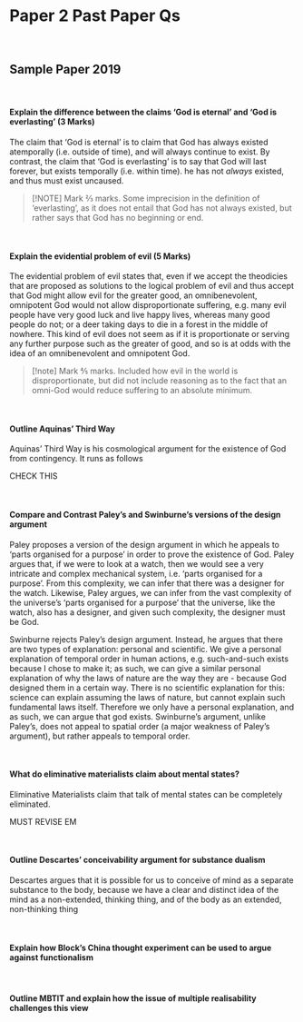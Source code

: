 # Paper 2 Past Paper Qs


</br>

## Sample Paper 2019

</br>

#### Explain the difference between the claims ‘God is eternal’ and ‘God is everlasting’ (3 Marks)

The claim that ‘God is eternal’ is to claim that God has always existed atemporally (i.e. outside of time), and will always continue to exist. By contrast, the claim that ‘God is everlasting’ is to say that God will last forever, but exists temporally (i.e. within time). he has not *always* existed, and thus must exist uncaused. 


> [!NOTE] Mark
> ⅔ marks. Some imprecision in the definition of ‘everlasting’, as it does not entail that God has not always existed, but rather says that God has no beginning or end.

</br>

#### Explain the evidential problem of evil (5 Marks)

The evidential problem of evil states that, even if we accept the theodicies that are proposed as solutions to the logical problem of evil and thus accept that God might allow evil for the greater good, an omnibenevolent, omnipotent God would not allow disproportionate suffering, e.g. many evil people have very good luck and live happy lives, whereas many good people do not; or a deer taking days to die in a forest in the middle of nowhere. This kind of evil does not seem as if it is proportionate or serving any further purpose such as the greater of good, and so is at odds with the idea of an omnibenevolent and omnipotent God.

> [!note] Mark
> ⅘ marks. Included how evil in the world is disproportionate, but did not include reasoning as to the fact that an omni-God would reduce suffering to an absolute minimum.

</br>

#### Outline Aquinas’ Third Way

Aquinas’ Third Way is his cosmological argument for the existence of God from contingency. It runs as follows

CHECK THIS

</br>

#### Compare and Contrast Paley’s and Swinburne’s versions of the design argument

Paley proposes a version of the design argument in which he appeals to ‘parts organised for a purpose’ in order to prove the existence of God. Paley argues that, if we were to look at a watch, then we would see a very intricate and complex mechanical system, i.e. ‘parts organised for a purpose’. From this complexity, we can infer that there was a designer for the watch. Likewise, Paley argues, we can infer from the vast complexity of the universe’s ‘parts organised for a purpose’ that the universe, like the watch, also has a designer, and given such complexity, the designer must be God.

Swinburne rejects Paley’s design argument. Instead, he argues that there are two types of explanation: personal and scientific. We give a personal explanation of temporal order in human actions, e.g. such-and-such exists because I chose to make it; as such, we can give a similar personal explanation of why the laws of nature are the way they are - because God designed them in a certain way. There is no scientific explanation for this: science can explain assuming the laws of nature, but cannot explain such fundamental laws itself. Therefore we only have a personal explanation, and as such, we can argue that god exists. Swinburne’s argument, unlike Paley’s, does not appeal to spatial order (a major weakness of Paley’s argument), but rather appeals to temporal order.

</br>

#### What do eliminative materialists claim about mental states?

Eliminative Materialists claim that talk of mental states can be completely eliminated.

MUST REVISE EM

</br>

#### Outline Descartes’ conceivability argument for substance dualism

Descartes argues that it is possible for us to conceive of mind as a separate substance to the body, because we have a clear and distinct idea of the mind as a non-extended, thinking thing, and of the body as an extended, non-thinking thing

</br>

#### Explain how Block’s China thought experiment can be used to argue against functionalism

</br>

#### Outline MBTIT and explain how the issue of multiple realisability challenges this view
